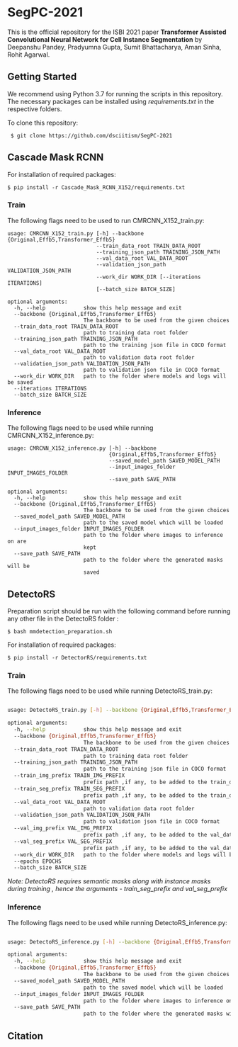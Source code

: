 # SegPC-2021

This is the official repository for the ISBI 2021 paper __Transformer Assisted Convolutional Neural Network for Cell Instance Segmentation__ by Deepanshu Pandey, Pradyumna Gupta, Sumit Bhattacharya, Aman Sinha, Rohit Agarwal.

## Getting Started
We recommend using Python 3.7 for running the scripts in this repository. The necessary packages can be installed using _requirements.txt_ in the respective folders.

To clone this repository:

 ``` $ git clone https://github.com/dsciitism/SegPC-2021```

 
## Cascade Mask RCNN 

For installation of required packages:

``` $ pip install -r Cascade_Mask_RCNN_X152/requirements.txt ```

### Train

The following flags need to be used to run CMRCNN_X152_train.py:

```
usage: CMRCNN_X152_train.py [-h] --backbone {Original,Effb5,Transformer_Effb5}
                            --train_data_root TRAIN_DATA_ROOT
                            --training_json_path TRAINING_JSON_PATH
                            --val_data_root VAL_DATA_ROOT
                            --validation_json_path VALIDATION_JSON_PATH
                            --work_dir WORK_DIR [--iterations ITERATIONS]
                            [--batch_size BATCH_SIZE]

optional arguments:
  -h, --help            show this help message and exit
  --backbone {Original,Effb5,Transformer_Effb5}
                        The backbone to be used from the given choices
  --train_data_root TRAIN_DATA_ROOT
                        path to training data root folder
  --training_json_path TRAINING_JSON_PATH
                        path to the training json file in COCO format
  --val_data_root VAL_DATA_ROOT
                        path to validation data root folder
  --validation_json_path VALIDATION_JSON_PATH
                        path to validation json file in COCO format
  --work_dir WORK_DIR   path to the folder where models and logs will be saved
  --iterations ITERATIONS
  --batch_size BATCH_SIZE

```

### Inference 

The following flags need to be used while running CMRCNN_X152_inference.py:

```
usage: CMRCNN_X152_inference.py [-h] --backbone
                                {Original,Effb5,Transformer_Effb5}
                                --saved_model_path SAVED_MODEL_PATH
                                --input_images_folder INPUT_IMAGES_FOLDER
                                --save_path SAVE_PATH

optional arguments:
  -h, --help            show this help message and exit
  --backbone {Original,Effb5,Transformer_Effb5}
                        The backbone to be used from the given choices
  --saved_model_path SAVED_MODEL_PATH
                        path to the saved model which will be loaded
  --input_images_folder INPUT_IMAGES_FOLDER
                        path to the folder where images to inference on are
                        kept
  --save_path SAVE_PATH
                        path to the folder where the generated masks will be
                        saved
```




## DetectoRS

Preparation script should be run with the following command before running any other file in the DetectoRS folder :

``` $ bash mmdetection_preparation.sh ```

For installation of required packages:

``` $ pip install -r DetectorRS/requirements.txt ```

### Train

The following flags need to be used while running DetectoRS_train.py:

```bash

usage: DetectoRS_train.py [-h] --backbone {Original,Effb5,Transformer_Effb5} --train_data_root TRAIN_DATA_ROOT --training_json_path TRAINING_JSON_PATH [--train_img_prefix TRAIN_IMG_PREFIX] [--train_seg_prefix TRAIN_SEG_PREFIX] --val_data_root VAL_DATA_ROOT --validation_json_path VALIDATION_JSON_PATH [--val_img_prefix VAL_IMG_PREFIX] [--val_seg_prefix VAL_SEG_PREFIX] --work_dir WORK_DIR [--epochs EPOCHS] [--batch_size BATCH_SIZE]

optional arguments:
  -h, --help            show this help message and exit
  --backbone {Original,Effb5,Transformer_Effb5}
                        The backbone to be used from the given choices
  --train_data_root TRAIN_DATA_ROOT
                        path to training data root folder
  --training_json_path TRAINING_JSON_PATH
                        path to the training json file in COCO format
  --train_img_prefix TRAIN_IMG_PREFIX
                        prefix path ,if any, to be added to the train_data_root path to access the input images
  --train_seg_prefix TRAIN_SEG_PREFIX
                        prefix path ,if any, to be added to the train_data_root path to access the semantic masks
  --val_data_root VAL_DATA_ROOT
                        path to validation data root folder
  --validation_json_path VALIDATION_JSON_PATH
                        path to validation json file in COCO format
  --val_img_prefix VAL_IMG_PREFIX
                        prefix path ,if any, to be added to the val_data_root path to access the input images
  --val_seg_prefix VAL_SEG_PREFIX
                        prefix path ,if any, to be added to the val_data_root path to access the semantic masks
  --work_dir WORK_DIR   path to the folder where models and logs will be saved
  --epochs EPOCHS
  --batch_size BATCH_SIZE

```

*Note: DetectoRS requires semantic masks along with instance masks during training , hence the arguments - train_seg_prefix and val_seg_prefix*

### Inference

The following flags need to be used while running DetectoRS_inference.py:

```bash

usage: DetectoRS_inference.py [-h] --backbone {Original,Effb5,Transformer_Effb5} --saved_model_path SAVED_MODEL_PATH --input_images_folder INPUT_IMAGES_FOLDER --save_path SAVE_PATH

optional arguments:
  -h, --help            show this help message and exit
  --backbone {Original,Effb5,Transformer_Effb5}
                        The backbone to be used from the given choices
  --saved_model_path SAVED_MODEL_PATH
                        path to the saved model which will be loaded
  --input_images_folder INPUT_IMAGES_FOLDER
                        path to the folder where images to inference on are kept
  --save_path SAVE_PATH
                        path to the folder where the generated masks will be saved

```

## Citation
 
 
